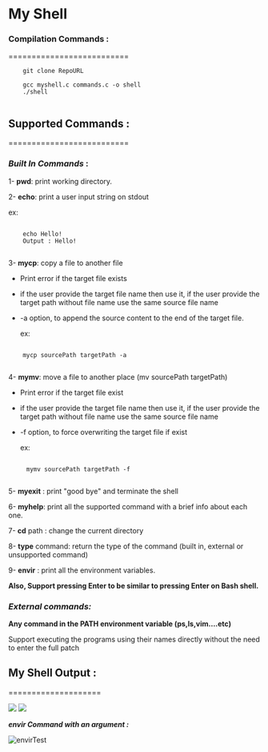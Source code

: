   # My Shell

  ### Compilation Commands :
  ==========================
```
    git clone RepoURL
  
    gcc myshell.c commands.c -o shell
    ./shell
    
```
  
## Supported Commands : 
==========================

### *Built In Commands* :


1- **pwd**: print working directory.

2- **echo**: print a user input string on stdout 
 
 ex:


```

    echo Hello!
    Output : Hello!
    
```
  

3- **mycp**: copy a file to another file

   - Print error if the target file exists

  - if the user provide the target file name then use it, if the user provide the target path without file name use the  same source file name
  
  - -a option, to append the source content to the end of the target file.

    ex:

```

    mycp sourcePath targetPath -a
    
```

4- **mymv**: move a file to another place (mv sourcePath targetPath)

        
  - Print error if the target file exist
    
  - if the user provide the target file name then use it, if the user provide the target path without file name use the same source file name
        
  - -f option, to force overwriting the target file if exist    

    ex:

```

     mymv sourcePath targetPath -f
    
```
        
5- **myexit** : print "good bye" and terminate the shell

6- **myhelp**: print all the supported command with a brief info about each one.

7- **cd** path : change the current directory

8- **type** command: return the type of the command (built in, external or unsupported command)

9- **envir** : print all the environment variables.
      
**Also, Support pressing Enter to be similar to pressing Enter on Bash shell.**

### *External commands:*

**Any command in the PATH environment variable (ps,ls,vim....etc)**
 
 Support executing the programs using their names directly without the need to enter the full patch

## My Shell Output :
====================

<img src ="https://github.com/user-attachments/assets/6044e646-9834-4542-af7b-3552a53780ea">

<img src ="https://github.com/user-attachments/assets/d45e3f13-96c8-48ba-b6d2-5519e64b0540">


***envir Command with an argument :***

![envirTest](https://github.com/user-attachments/assets/5c6e93cc-dd64-4c77-8384-cdfdf2d9d861)






